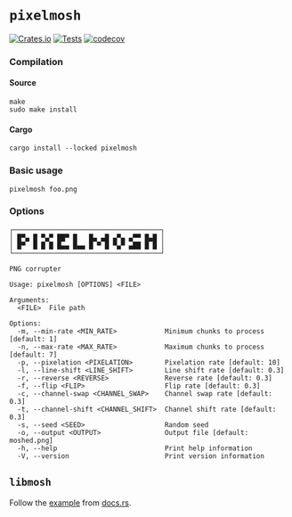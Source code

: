 # `pixelmosh`
[![Crates.io](https://img.shields.io/crates/v/pixelmosh)](https://crates.io/crates/pixelmosh)
[![Tests](https://github.com/charlesrocket/pixelmosh/actions/workflows/tests.yml/badge.svg?branch=master)](https://github.com/charlesrocket/pixelmosh/actions/workflows/tests.yml)
[![codecov](https://codecov.io/gh/charlesrocket/pixelmosh/branch/master/graph/badge.svg)](https://codecov.io/gh/charlesrocket/pixelmosh)

### Compilation
#### Source

```
make
sudo make install
```

#### Cargo

```
cargo install --locked pixelmosh
```

### Basic usage

```
pixelmosh foo.png
```

### Options

```
┌─────────────────────────────────────┐
│ █▀▄ █ ▀▄▀ ██▀ █   █▄ ▄█ ▄▀▄ ▄▀▀ █▄█ │
│ █▀  █ █ █ █▄▄ █▄▄ █ ▀ █ ▀▄▀ ▄██ █ █ │
└─────────────────────────────────────┘

PNG corrupter

Usage: pixelmosh [OPTIONS] <FILE>

Arguments:
  <FILE>  File path

Options:
  -m, --min-rate <MIN_RATE>            Minimum chunks to process [default: 1]
  -n, --max-rate <MAX_RATE>            Maximum chunks to process [default: 7]
  -p, --pixelation <PIXELATION>        Pixelation rate [default: 10]
  -l, --line-shift <LINE_SHIFT>        Line shift rate [default: 0.3]
  -r, --reverse <REVERSE>              Reverse rate [default: 0.3]
  -f, --flip <FLIP>                    Flip rate [default: 0.3]
  -c, --channel-swap <CHANNEL_SWAP>    Channel swap rate [default: 0.3]
  -t, --channel-shift <CHANNEL_SHIFT>  Channel shift rate [default: 0.3]
  -s, --seed <SEED>                    Random seed
  -o, --output <OUTPUT>                Output file [default: moshed.png]
  -h, --help                           Print help information
  -V, --version                        Print version information
```

## `libmosh`
Follow the [example](https://docs.rs/pixelmosh/latest/libmosh/fn.mosh.html#example) from [docs.rs](https://docs.rs/pixelmosh/latest/libmosh/).
